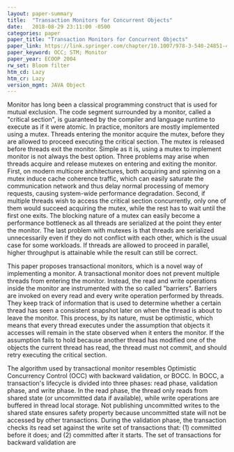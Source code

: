 ```yaml
---
layout: paper-summary
title:  "Transaction Monitors for Concurrent Objects"
date:   2018-08-29 23:11:00 -0500
categories: paper
paper_title: "Transaction Monitors for Concurrent Objects"
paper_link: https://link.springer.com/chapter/10.1007/978-3-540-24851-4_24
paper_keyword: OCC; STM; Monitor
paper_year: ECOOP 2004
rw_set: Bloom filter
htm_cd: Lazy
htm_cr: Lazy
version_mgmt: JAVA Object
---
```


Monitor has long been a classical programming construct that is used for mutual exclusion. The code segment surrounded
by a monitor, called a "critical section", is guaranteed by the compiler and language runtime to execute as if it were 
atomic. In practice, monitors are mostly implemented using a mutex. Threads entering the monitor acquire the mutex, before 
they are allowed to proceed executing the critical section. The mutex is released before threads exit the monitor.
Simple as it is, using a mutex to implement monitor is not always the best option. Three problems may arise when
threads acquire and release mutexes on entering and exiting the monitor. First, on modern multicore architectures, both 
acquiring and spinning on a mutex induce cache coherence traffic, which can easily saturate the communication network and 
thus delay normal processing of memory requests, causing system-wide performance degradation. Second, if multiple threads
wish to access the critical section concurrently, only one of them would succeed acquiring the mutex, while the rest has 
to wait until the first one exits. The blocking nature of a mutex can easily become a performance bottleneck as all threads
are serialized at the point they enter the monitor. The last problem with mutexes is that threads are serialized unnecessarily
even if they do not conflict with each other, which is the usual case for some workloads. If threads are allowed to proceed
in parallel, higher throughput is attainable while the result can still be correct.

This paper proposes transactional monitors, which is a novel way of implementing a monitor. A transactional monitor does not 
prevent multiple threads from entering the monitor. Instead, the read and write operations inside the monitor are instrumented 
with the so called "barriers". Barriers are invoked on every read and every write operation performed by threads. They keep 
track of information that is used to determine whether a certain thread has seen a consistent snapshot later on when the 
thread is about to leave the monitor. This process, by its nature, must be optimistic, which means that every thread executes
under the assumption that objects it accesses will remain in the state observed when it enters the monitor. If the assumption
fails to hold because another thread has modified one of the objects the current thread has read, the thread must not commit, 
and should retry executing the critical section.

The algorithm used by transactional monitor resembles Optimistic Concurrency Control (OCC) with backward validation, or BOCC. 
In BOCC, a transaction's lifecycle is divided into three phases: read phase, validation phase, and write phase. In the read
phase, the thread only reads from shared state (or uncommitted data if available), while write operations are buffered in 
thread local storage. Not publishing uncommitted writes to the shared state ensures safety property because uncommitted state
will not be accessed by other transactions. During the validation phase, the transaction checks its read set against the write 
set of transactions that: (1) committed before it does; and (2) committed after it starts. The set of transactions for backward
validation are 